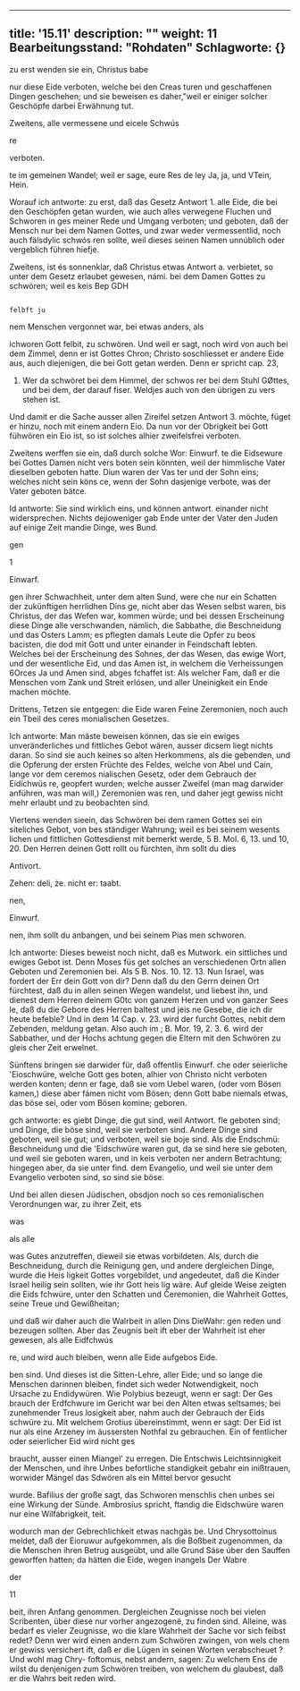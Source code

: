 
---
title: '15.11'
description: ""
weight: 11
Bearbeitungsstand: "Rohdaten"
Schlagworte: {}
---
<!-- seite 756 -->


 zu erst wenden sie ein, Christus babe

nur diese Eide verboten, welche bei den Creas turen und geschaffenen Dingen geschehen; und sie beweisen es daher,"weil er einiger solcher Geschöpfe darbei Erwähnung tut.

Zweitens, alle vermessene und eicele Schwús

re

verboten.
<!-- seite 757 -->
te im gemeinen Wandel; weil er sage, eure Res
de ley Ja, ja, und VTein, Hein.

  Worauf ich antworte:  zu erst, daß das Gesetz Antwort 1.
alle Eide, die bei den Geschöpfen getan wurden, wie
auch alles verwegene Fluchen und Schworen in ges
meiner Rede und Umgang verboten; und geboten,
daß der Mensch nur bei dem Namen Gottes, und
zwar weder vermessentlid, noch auch fälsdylic schwós
ren sollte, weil dieses seinen Namen unnúblich oder
vergeblich führen hiefje.

Zweitens, ist és sonnenklar, daß Christus etwas Antwort a. verbietet, so unter dem Gesetz erlaubet gewesen, námi. bei dem Damen Gottes zu schwören; weil es keis Bep GDH

                                                                                               felbft ju
nem Menschen vergonnet war, bei etwas anders, als

ichworen
Gott felbit, zu schwören. Und weil er sagt, noch wird von
auch bei dem Zimmel, denn er ist Gottes Chron; Christo
soschliesset er andere Eide aus, auch diejenigen, die
bei Gott getan werden. Denn er spricht cap. 23,
1.  Wer da schwöret bei dem Himmel, der schwos
rer bei dem Stuhl GØttes, und bei dem, der
darauf fiser. Weldjes auch von den übrigen zu vers
stehen ist.

  Und damit er die Sache ausser allen Zireifel setzen Antwort 3.
möchte, füget er hinzu, noch mit einem andern Eio.
Da nun vor der Obrigkeit bei Gott fühwören ein
Eio ist, so ist solches alhier zweifelsfrei verboten.

   Zweitens werffen sie ein, daß durch solche Wor: Einwurf.
te die Eidsewure bei Gottes Damen nicht vers
boten sein könnten, weil der himmlische Vater
dieselben geboten hatte. Diun waren der Vas
 ter und der Sohn eins; welches nicht sein köns
ce, wenn der Sohn dasjenige verbote, was der
Vater geboten bätce.

Id antworte: Sie sind wirklich eins, und können antwort. einander nicht widersprechen. Nichts dejioweniger gab Ende unter der Vater den Juden auf einige Zeit mandie Dinge, wes Bund.

gen


1

Einwarf.
<!-- seite 758 -->
gen ihrer Schwachheit, unter dem alten Sund, were che nur ein Schatten der zukünftigen herrlidhen Dins ge, nicht aber das Wesen selbst waren, bis Christus, der das Wefen war, kommen würde; und bei dessen Erscheinung diese Dinge alle verschwanden, nämlich, die Sabbathe, die Beschneidung und das Osters Lamm; es pflegten damals Leute die Opfer zu beos bacisten, die dod mit Gott und unter einander in Feindschaft lebten. Welches bei der Erscheinung des Sohnes, der das Wesen, das ewige Wort, und der wesentliche Eid, und das Amen ist, in welchem die Verheissungen 6Orces Ja und Amen sind, abges fchaffet ist: Als welcher Fam, daß er die Menschen vom Zank und Streit erlósen, und aller Uneinigkeit ein Ende machen möchte.

Drittens, Tetzen sie entgegen: die Eide waren Feine Zeremonien, noch auch ein Tbeil des ceres monialischen Gesetzes.

Ich antworte: Man mäste beweisen können, das sie ein ewiges unveränderliches und fittliches Gebot wären, ausser dicsem liegt nichts daran. So sind sie auch keines so alten Herkommens, als die gebenden, und die Opferung der ersten Früchte des Feldes, welche von Abel und Cain, lange vor dem ceremos nialischen Gesetz, oder dem Gebrauch der Eidíchwüs re, geopfert wurden; welche ausser Zweifel (man mag darwider anführen, was man will,) Zeremonien was ren, und daher jegt gewiss nicht mehr erlaubt und zu beobachten sind.

Viertens wenden sieein, das Schwören bei dem ramen Gottes sei ein siteliches Gebot, von bes ständiger Wahrung; weil es bei seinem wesents lichen und fittlichen Gottesdienst mit bemerkt werde, 5 B. Mol. 6, 13. und 10, 20. Den Herren deinen Gott rollt ou fürchten, ihm sollt du dies

Antivort.

Zehen: deli, że. nicht er: taabt.

nen,

Einwurf.
<!-- seite 759 -->
 nen, ihm sollt du anbangen, und bei seinem Pias
men schworen.

  Ich antworte: Dieses beweist noch nicht, daß es Mutwork.
 ein sittliches und ewiges Gebot ist. Denn Moses füs
get solches an verschiedenen Ortn allen Geboten
und Zeremonien bei. Als 5 B. Nos. 10. 12. 13.
Nun Israel, was fordert der Err dein Gott
von dir? Denn daß du den Gerrn deinen Ort
fürchtest, daß du in allen seinen Wegen wandelst,
und liebest ihn, und dienest dem Herren deinem
G0tc von ganzem Herzen und von ganzer Sees
le, daß du die Gebore des Herren baltest und jeis
ne Gesebe, die ich dir heute befeble? Und in dem
14 Cap. v. 23. wird der furcht Gottes, nebit dem
Zebenden, meldung getan. Also auch im ; B. Mor.
 19, 2. 3. 6. wird der Sabbather, und der Hochs
achtung gegen die Eltern mit den Schwören zu gleis
cher Zeit erwelnet.

Sünftens bringen sie darwider für, daß offentlis Einwurf. che oder seierliche 'Eioschwüre, welche Gott ges boten, alhier von Christo nicht verboten werden konten; denn er fage, daß sie vom Uebel waren, (oder vom Bösen kamen,) diese aber fámen nicht vom Bösen; denn Gott babe niemals etwas, das böse sei, oder vom Bösen komine; geboren.

gch antworte: es giebt Dinge, die gut sind, weil Antwort. fle geboten sind; und Dinge, die böse sind, weil sie verboten sind. Andere Dinge sind geboten, weil sie gut; und verboten, weil sie boje sind. Als die Endschmü: Beschneidung und die 'Eidschwüre waren gut, da se sind here sie geboten, und weil sie geboten waren, und in keis verboten ner andern Betrachtung; hingegen aber, da sie unter find. dem Evangelio, und weil sie unter dem Evangelio verboten sind, so sind sie böse.

Und bei allen diesen Jüdischen, obsdjon noch so ces remonialischen Verordnungen war, zu ihrer Zeit, ets

was





als alle
<!-- seite 760 -->
was Gutes anzutreffen, dieweil sie etwas vorbildeten. Als, durch die Beschneidung, durch die Reinigung gen, und andere dergleichen Dinge, wurde die Heis ligkeit Gottes vorgebildet, und angedeutet, daß die Kinder Israel heilig sein sollten, wie ihr Gott heis lig wäre. Auf gleide Weise zeigten die Eids fchwüre, unter den Schatten und Čeremonien, die Wahrheit Gottes, seine Treue und Gewißheitan;

und daß wir daher auch die Walrbeit in allen Dins DieWahr: gen reden und bezeugen sollten. Aber das Zeugnis beit ift eber der Wahrheit ist eher gewesen, als alle Eidfchwús

re, und wird auch bleiben, wenn alle Eide aufgebos Eide.

ben sind. Und dieses ist die Sitten-Lehre, aller Eide; und so lange die Menschen darinnen bleiben, findet sich weder Notwendigkeit, noch Ursache zu Endidywüren. Wie Polybius bezeugt, wenn er sagt: Der Ges brauch der Erdfchwure im Gericht war bei den Alten etwas seltsames; bei zunehmender Treus losigkeit aber, nahm auch der Gebrauch der Eids schwüre zu. Mit welchem Grotius übereinstimmt, wenn er sagt: Der Eid ist nur als eine Arzeney im äussersten Nothfal zu gebrauchen. Ein of fentlicher oder seierlicher Eid wird nicht ges

braucht, ausser einen Miangel' zu erregen. Die Entschwis Leichtsinnigkeit der Menschen, und ihre Unbes befortliche standigkeit gebahr ein inißtrauen, worwider Mängel das Sdwören als ein Mittel bervor gesucht

wurde. Bafilius der große sagt, das Schworen menschlis chen unbes sei eine Wirkung der Sünde. Ambrosius spricht, ftandig die Eidschwüre waren nur eine Wilfábrigkeit, teit.

wodurch man der Gebrechlichkeit etwas nachgäs be. Und Chrysottoinus meldet, daß der Eioruwur aufgekommen, als die Boßbeit zugenommen, da die Menschen ihren Betrug ausgeübt, und alle Grund Säse úber den Sauffen geworffen hatten; da hätten die Eide, wegen inangels Der Wabre

der


11
<!-- seite 761 -->

 beit, ihren Anfang genommen. Dergleichen
 Zeugnisse noch bei vielen Scribenten, über diese
 nur vorher angezogenë, zu finden sind. Alleine, was
bedarf es vieler Zeugnisse, wo die klare Wahrheit
der Sache vor sich feibst redet? Denn wer wird
einen andern zum Schwören zwingen, von wels
chem er gewiss versichert ift, daß er die Lügen in
 seinen Worten verabscheuet ? Und wohl mag Chry-
foftomus, nebst andern, sagen: Zu welchem Ens
de wilst du denjenigen zum Schwören treiben,
von welchem du glaubest, daß er die Wahrs
beit reden wird.
